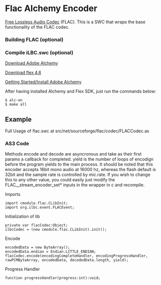 Flac Alchemy Encoder
=============

[Free Lossless Audio Codec](http://flac.sourceforge.net/index.html) (FLAC). This is a SWC that wraps the base functionality of the FLAC codec.

### Building FLAC (optional)

### Compile iLBC.swc (optional)
[Download Adobe Alchemy](http://labs.adobe.com/downloads/alchemy.html)

[Download flex 4.6](http://opensource.adobe.com/wiki/display/flexsdk/Download+Flex+4.6)

[Getting Started/Install Adobe Alchemy](http://labs.adobe.com/wiki/index.php/Alchemy:Documentation:Getting_Started)

After having installed Alchemy and Flex SDK, just run the commands below:

	$ alc-on
	$ make all

Example
------------
Full Usage of flac.swc at src/net/sourceforge/flac/codec/FLACCodec.as

### AS3 Code

Methods encode and decode are asyncronous and take as their first params a
callback for completed. yield is the number of loops of encodign before the
program yields to the main process. It should be noted that this encoder accepts
16bit mono audio at 16000 hz, whereas the flash default is 32bit and the sample
rate is controlled by mic.rate. If you wish to change this to any other value,
you could easily just modify the FLAC__stream_encoder_set* inputs in the
wrapper in c and recompile.

Imports

	import cmodule.flac.CLibInit;
	import org.ilbc.event.FLACEvent;

Initialization of lib

	private var flacCodec:Object;
	ilbcCodec = (new cmodule.flac.CLibInit).init();

Encode

	encodedData = new ByteArray();
	encodedData.endian = Endian.LITTLE_ENDIAN;
	flacCodec.encode(encodingCompleteHandler, encodingProgressHandler, rawPCMByteArray, encodedData, decodedData.length, yield);

Progress Handler

	function progressHandler(progress:int):void;
